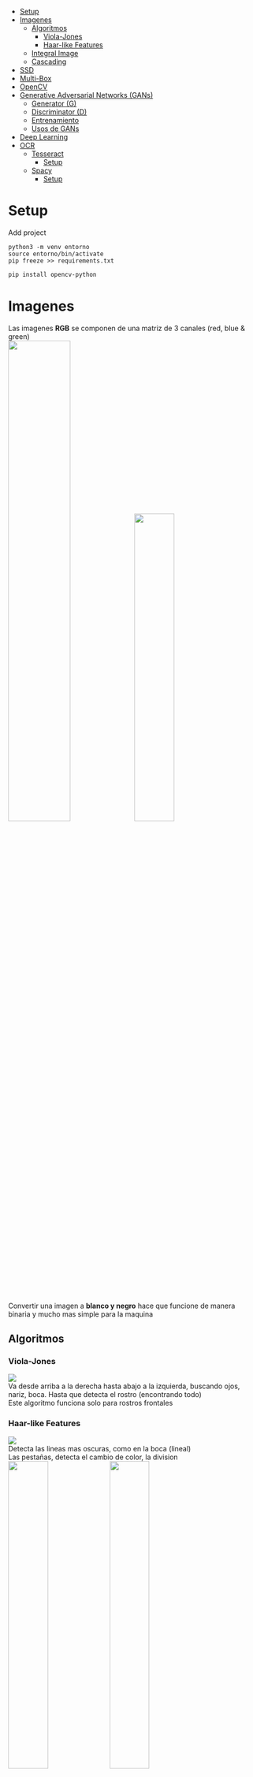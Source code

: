 - [Setup](#setup)
- [Imagenes](#imagenes)
  * [Algoritmos](#algoritmos)
    + [Viola-Jones](#viola-jones)
    + [Haar-like Features](#haar-like-features)
  * [Integral Image](#integral-image)
  * [Cascading](#cascading)
- [SSD](#ssd)
- [Multi-Box](#multi-box)
- [OpenCV](#opencv)
- [Generative Adversarial Networks (GANs)](#generative-adversarial-networks--gans-)
    + [Generator (G)](#generator--g-)
    + [Discriminator (D)](#discriminator--d-)
  * [Entrenamiento](#entrenamiento)
  * [Usos de GANs](#usos-de-gans)
- [Deep Learning](#deep-learning)
- [OCR](#ocr)
  * [Tesseract](#tesseract)
    + [Setup](#setup-1)
  * [Spacy](#spacy)
    + [Setup](#setup-2)

# Setup

Add project
```
python3 -m venv entorno
source entorno/bin/activate
pip freeze >> requirements.txt
```

```sh
pip install opencv-python
```

# Imagenes
Las imagenes **RGB** se componen de una matriz de 3 canales (red, blue & green)<br />
<img src="images/1.png" width="50%"/>
<img src="images/2.png" width="40%"/><br />
Convertir una imagen a **blanco y negro** hace que funcione de manera binaria y mucho mas simple para la maquina<br />

## Algoritmos

### Viola-Jones
<img src="images/3.png"/><br />
Va desde arriba a la derecha hasta abajo a la izquierda, buscando ojos, nariz, boca. Hasta que detecta el rostro (encontrando todo)<br />
Este algoritmo funciona solo para rostros frontales<br />

### Haar-like Features
<img src="images/4.png"/><br />
Detecta las lineas mas oscuras, como en la boca (lineal)<br />
Las pestañas, detecta el cambio de color, la division<br />
<img src="images/6.png" width="40%"/>
<img src="images/5.png" width="40%"/><br />
Deteccion de los vaores entre 0 y 1 (escala de grises)<br />
<img src="images/7.png"/><br />
Para calcular que representa el blanco y el negro se calcula la media de los valores<br />
<img src="images/8.png"/><br />

## Integral Image
Es muy costoso hacer una sumatoria de cuadrados para cada uno, por eso utilizamos una imagen integral<br />
Genera matriz sumando los valores hasta la izquierda y hasta arriba<br />
<img src="images/9.png"/><br />
De esta manera solo tenemos que realizar la ecuacion con estos 4 valores, por mas que el cuadro contenga miles de pixels<br />
<img src="images/10.png" width="40%"/>
<img src="images/11.png" width="40%"/><br />
<img src="images/12.png" width="40%"/>
<img src="images/13.png" width="40%"/><br />
<img src="images/14.png"/><br />
<img src="images/15.png"/>

## Cascading 
<img src="images/16.png"/><br />
<img src="images/17.png"/><br />


# SSD
Single Shot detection><br />
<img src="images/18.png"/><br />
<img src="images/19.png"/>


# Multi-Box
Se generan muchos box en cada punto, y de esa manera buscamos detectar objetos<br />
POr ejemplo, detecta y coloca en rojo cuando encuentra una persona<br />
<img src="images/20.png"/><br />
<img src="images/21.png"/><br />


# OpenCV
OpenCV no utiliza redes neuronales, por eso solo importamos **cv2**, solo utiliza cascade<br />
Es ideal para deteccion facial<br />



# Generative Adversarial Networks (GANs)
Redes generativas de confrontacion, pueden crear imagenes que no existian.
Se divide en 2:

### Generator (G)
Genera las imagenes en base al ruido, genera imagenes aleatoreas que utilizaremos para entrenar al **Discriminator**, luego que el discriminator termina hacemos la propagacion hacia atras y volvemos a crear imagenes en base a lo que aprendio el **D**

### Discriminator (D)
Rival de **G**, aprende la las imagenes de animales, personas, etc.. <br />
Discrimina de lo que son perros y lo que no son perros, por ejemplo.<br />
Me viene una imagen y devuelvo 1 si es un perro o un 0 si no lo es <br />
<img src="images/22.png"/><br />

## Entrenamiento
<img src="images/23.png"/><br />
<img src="images/24.png"/><br />
<img src="images/25.png"/><br />

## Usos de GANs
- Generar imagenes
- Modificar imagenes
- Super resolucion
- Generador de Speech

# Deep Learning
El concepto de deep learning existio siempre, lo que le da tanto impacto hoy en dia es el aumento de la capacidad<br />
<img src="images/26.png"/><br />

# OCR
Tecnicas para localizar y extraer texto, para esto utilizaremos 2 tecnologias:
- Computer Vision
  - Escanear documento
  - Identificar la ubicacion del texto
  - Extraer el texto
- Natural Language Processing
  - Extraer entidades del texto
  - Limpieaza del texto
<p align="center" width="100%"><img src="images/27.png" width="100%" a="center"/> </p>

## Tesseract
Open source reconocimiento de texto, es un Apache: https://tesseract-ocr.github.io/tessdoc/Installation.html

### Setup

```sh
sudo apt install tesseract-ocr
sudo apt install libtesseract-dev

pip install pytesseract
```

### Pytesseract
Pytesseract nos proporciona 5 niveles:
- level 1: Son los pages
- level 2: Son los bloques
- level 3: Son los parrafos
- level 4: Son las lineas
- level 5: Son las palabras
<br />

En la **pagina** detectaremos el **bloque**, el **parrafo**, la **linea** y las **palabras**,
las palabras se las pasaremos a un modelo para que nos haga la clasificacion

<p align="center" width="100%">
  <img src="images/29.png" width="32%"/>
  <img src="images/30.png" width="32%"/>
  <img src="images/31.png" width="32%"/>
</p>

<p align="center" width="100%">
  <img src="images/32.png" width="32%"/>
  <img src="images/33.png" width="32%"/>
  <img src="images/34.png" width="32%"/>
</p>

## Spacy
Procesamiento del lenguaje natural: https://spacy.io/ <br />
Nos proporciona ya un modelo de NLP

### Setup
Para instalarlo vamos a https://spacy.io/usage

```sh
pip install -U pip setuptools wheel
pip install -U spacy
python -m spacy download en_core_web_sm # bajaremos el modelo para entrenar nuestros documentos
python -m spacy download es_core_news_sm
```

### Preparacion
Para poder utilizar y entrenar los datos debemos generarlos con el siguiente formato
<img>
Tiene el texto completo y las entidades con:
- numero de donde comienza la palabra
- numero de donde termina la palabra (donde esta el espacio en blanco)
- label de la palabra 

### Configuracion
Como entrenar el modelo: https://spacy.io/usage/training
<br />

En **QuickStart** vemos las opciones para que nos autogenere la configuracion,
seleccionamos: English, ner, CPU, efficiency<br />
Luego seleccionamos download
<br />

Ejecutamos el comando:

```sh
# nos va a generar el archivo config.cfg
python -m spacy init fill-config base_config.cfg config.cfg
```

### Entrenamiento
Preparamos los datos para entrenar y ejecutamos el siguiente comando
```sh
python -m spacy train ./config.cfg --output ./output --paths.train ./data/train.spacy --paths.dev ./data/test.spacy
```
Pero antes debemos preparar los datos pasandolos de picker al formato spacy (que es el formato que espera), vemos como lo hace aca https://spacy.io/usage/training#training-data

```py
import spacy
from spacy.tokens import DocBin

nlp = spacy.blank("en")
training_data = [
  ("Tokyo Tower is 333m tall.", [(0, 11, "BUILDING")]),
]
# the DocBin will store the example documents
db = DocBin()
for text, annotations in training_data:
    doc = nlp(text)
    ents = []
    for start, end, label in annotations:
        span = doc.char_span(start, end, label=label)
        ents.append(span)
    doc.ents = ents
    db.add(doc)
db.to_disk("./train.spacy")
```

Una vez terminado el procesamiento vamos a ver los modelos en el output que definimos:
- model-best: Es el mejor modelo, es el que vamos a usar para las predicciones
- model-last: Es el modelo generado en la ultima iteracion

## Arquitectura
<p align="center" width="100%"><img src="images/28.png" width="100%" a="center"/> </p>
